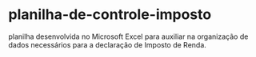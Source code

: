# planilha-de-controle-imposto
planilha desenvolvida no Microsoft Excel para auxiliar na organização de dados necessários para a declaração de Imposto de Renda. 
